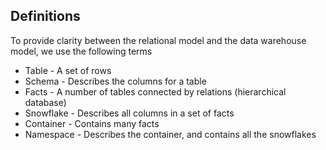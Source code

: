 
## Definitions

To provide clarity between the relational model and the data warehouse model, we use the following terms

* Table - A set of rows
* Schema - Describes the columns for a table
* Facts - A number of tables connected by relations (hierarchical database)
* Snowflake - Describes all columns in a set of facts
* Container - Contains many facts
* Namespace - Describes the container, and contains all the snowflakes





